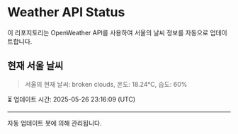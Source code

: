 
# Weather API Status

이 리포지토리는 OpenWeather API를 사용하여 서울의 날씨 정보를 자동으로 업데이트합니다.

## 현재 서울 날씨
> 서울의 현재 날씨: broken clouds, 온도: 18.24°C, 습도: 60%

⏳ 업데이트 시간: 2025-05-26 23:16:09 (UTC)

---
자동 업데이트 봇에 의해 관리됩니다.
